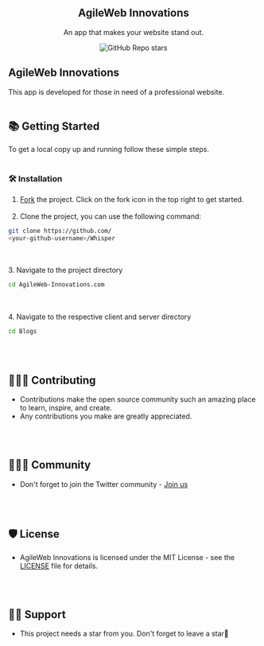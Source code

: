 <div align="center">

  <h2>AgileWeb Innovations</h2>
    <p>An app that makes your website stand out.</p>

  <img alt="GitHub Repo stars"
        src="https://img.shields.io/github/stars/DinoBarton/AgileWeb-Innovations.com?style=flat">
  </br>

</div>

## AgileWeb Innovations

This app is developed for those in need of a professional website.
</br></br>

## 📚 Getting Started

To get a local copy up and running follow these simple steps.
</br></br>

### 🛠️ Installation

1. [Fork](https://github.com/DinoBarton/AgileWeb-Innovations.com/fork) the project. Click on the fork icon in the top
   right to get started.
</br></br>   
2. Clone the project, you can use the following command:

```bash
git clone https://github.com/
<your-github-username>/Whisper
```
</br></br>
3. Navigate to the project directory

```bash
cd AgileWeb-Innovations.com
```
</br></br>
4. Navigate to the respective client and server directory

```bash
cd Blogs
```


</br></br>
## 👩🏽‍💻 Contributing

- Contributions make the open source community such an amazing place to learn, inspire, and create.
- Any contributions you make are greatly appreciated.




</br></br>
## 👨‍👩‍👦 Community

- Don't forget to join the Twitter community - [Join us](https://twitter.com/AgileWebInov)



</br></br>
## 🛡️ License

-  AgileWeb Innovations is licensed under the MIT License - see the [LICENSE](LICENSE) file for details.

</br></br>
## 🙏🏽 Support

- This project needs a star️ from you. Don't forget to leave a star🌟



